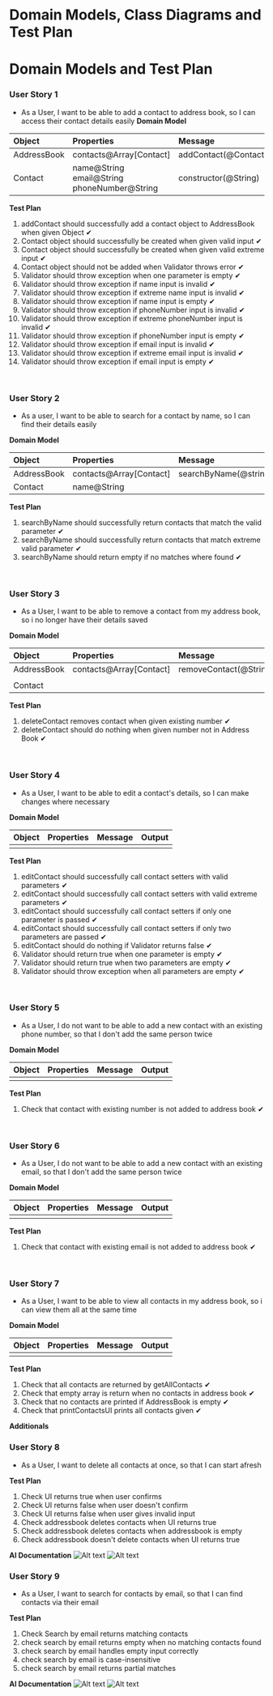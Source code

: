 # Domain Models, Class Diagrams and Test Plan
# Domain Models and Test Plan

### User Story 1

- As a User, I want to be able to add a contact to address book, so I can access their contact details easily
**Domain Model**

| Object      | Properties                                          | Message              | Output   |
|:------------|:----------------------------------------------------|:---------------------|:---------|
| AddressBook | contacts@Array[Contact]                             | addContact(@Contact) | @void    |
| Contact     | name@String<br/>email@String<br/>phoneNumber@String | constructor(@String) | @Contact |

**Test Plan**

1. addContact should successfully add a contact object to AddressBook when given Object ✔
2. Contact object should successfully be created when given valid input ✔
3. Contact object should successfully be created when given valid extreme input ✔
4. Contact object should not be added when Validator throws error ✔
5. Validator should throw exception when one parameter is empty ✔
6. Validator should throw exception if name input is invalid ✔
7. Validator should throw exception if extreme name input is invalid ✔
8. Validator should throw exception if name input is empty ✔
9. Validator should throw exception if phoneNumber input is invalid ✔
10. Validator should throw exception if extreme phoneNumber input is invalid ✔
11. Validator should throw exception if phoneNumber input is empty ✔
12. Validator should throw exception if email input is invalid ✔
13. Validator should throw exception if extreme email input is invalid ✔
14. Validator should throw exception if email input is empty ✔
<br>

### User Story 2

-   As a user, I want to be able to search for a contact by name, so I can find their details easily

**Domain Model**

| Object      | Properties              | Message               | Output |
|:------------|:------------------------|:----------------------|:-------|
| AddressBook | contacts@Array[Contact] | searchByName(@string) | @Array |
| Contact     | name@String             |                       |        |

**Test Plan**

1. searchByName should successfully return contacts that match the valid parameter ✔
2. searchByName should successfully return contacts that match extreme valid parameter ✔
3. searchByName should return empty if no matches where found ✔

<br>

### User Story 3

- As a User, I want to be able to remove a contact from my address book, so i no longer have their details saved

**Domain Model**

| Object      | Properties              | Message                | Output |
|:------------|:------------------------|:-----------------------|:-------|
| AddressBook | contacts@Array[Contact] | removeContact(@String) | @Void  |
|             |                         |                        |        |
| Contact     |                         |                        |        |

**Test Plan**

1. deleteContact removes contact when given existing number ✔
2. deleteContact should do nothing when given number not in Address Book ✔

<br>

### User Story 4

- As a User, I want to be able to edit a contact's details, so I can make changes where necessary

**Domain Model**

| Object      | Properties    | Message             | Output |
| :---------- | :------------ | :------------------ | :----- |
|      | |  |   |

**Test Plan**

1. editContact should successfully call contact setters with valid parameters ✔
2. editContact should successfully call contact setters with valid extreme parameters ✔
3. editContact should successfully call contact setters if only one parameter is passed ✔
4. editContact should successfully call contact setters if only two parameters are passed ✔
5. editContact should do nothing if Validator returns false ✔
6. Validator should return true when one parameter is empty ✔
7. Validator should return true when two parameters are empty ✔
8. Validator should throw exception when all parameters are empty ✔


<br>

### User Story 5

- As a User, I do not want to be able to add a new contact with an existing phone number, so that I don't add the same person twice

**Domain Model**

| Object      | Properties | Message          | Output |
| :---------- |:-----------|:-----------------|:-------|
|      |            |                  |        |

**Test Plan**

1. Check that contact with existing number is not added to address book ✔


<br>

### User Story 6

- As a User, I do not want to be able to add a new contact with an existing email, so that I don't add the same person twice

**Domain Model**

| Object      | Properties    | Message            | Output |
| :---------- | :------------ |:-------------------| :----- |
|      |               |                    |  |


**Test Plan**

1. Check that contact with existing email is not added to address book ✔

<br>

### User Story 7

- As a User, I want to be able to view all contacts in my address book, so i can view them all at the same time

**Domain Model**

| Object      | Properties    | Message                | Output |
| :---------- | :------------ | :--------------------- | :----- |
|      |               |  |  |

**Test Plan**

1. Check that all contacts are returned by getAllContacts ✔
2. Check that empty array is return when no contacts in address book ✔
3. Check that no contacts are printed if AddressBook is empty ✔
4. Check that printContactsUI prints all contacts given ✔


**Additionals**

### User Story 8
- As a User, I want to delete all contacts at once, so that I can start afresh

**Test Plan**
1. Check UI returns true when user confirms
2. Check UI returns false when user doesn't confirm
3. Check UI returns false when user gives invalid input
4. Check addressbook deletes contacts when UI returns true
5. Check addressbook deletes contacts when addressbook is empty
6. Check addressbook doesn't delete contacts when UI returns true

**AI Documentation**
![Alt text](./img/AI_Delete01.png?raw=true "AI documentation of delete all")
![Alt text](./img/AI_Delete02.png?raw=true "AI documentation of delete all")

### User Story 9
- As a User, I want to search for contacts by email, so that I can find contacts via their email

**Test Plan**
1. Check Search by email returns matching contacts
2. check search by email returns empty when no matching contacts found
3. check search by email handles empty input correctly
4. check search by email is case-insensitive
5. check search by email returns partial matches

**AI Documentation**
![Alt text](./img/AI_EmailSearch01.png?raw=true "AI documentation of email search")
![Alt text](./img/AI_EmailSearch02.png?raw=true "AI documentation of email search")